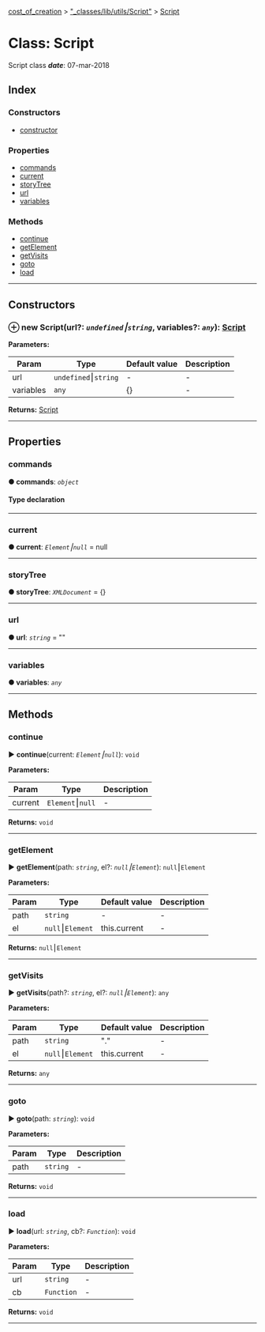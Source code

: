 [cost_of_creation](../README.md) > ["_classes/lib/utils/Script"](../modules/__classes_lib_utils_script_.md) > [Script](../classes/__classes_lib_utils_script_.script.md)



# Class: Script


Script class
*__date__*: 07-mar-2018


## Index

### Constructors

* [constructor](__classes_lib_utils_script_.script.md#constructor)


### Properties

* [commands](__classes_lib_utils_script_.script.md#commands)
* [current](__classes_lib_utils_script_.script.md#current)
* [storyTree](__classes_lib_utils_script_.script.md#storytree)
* [url](__classes_lib_utils_script_.script.md#url)
* [variables](__classes_lib_utils_script_.script.md#variables)


### Methods

* [continue](__classes_lib_utils_script_.script.md#continue)
* [getElement](__classes_lib_utils_script_.script.md#getelement)
* [getVisits](__classes_lib_utils_script_.script.md#getvisits)
* [goto](__classes_lib_utils_script_.script.md#goto)
* [load](__classes_lib_utils_script_.script.md#load)



---
## Constructors
<a id="constructor"></a>


### ⊕ **new Script**(url?: *`undefined`⎮`string`*, variables?: *`any`*): [Script](__classes_lib_utils_script_.script.md)





**Parameters:**

| Param | Type | Default value | Description |
| ------ | ------ | ------ | ------ |
| url | `undefined`⎮`string`  | - |   - |
| variables | `any`  |  {} |   - |





**Returns:** [Script](__classes_lib_utils_script_.script.md)

---


## Properties
<a id="commands"></a>

###  commands

**●  commands**:  *`object`* 



#### Type declaration


[key: `string`]: `Function`






___

<a id="current"></a>

###  current

**●  current**:  *`Element`⎮`null`*  =  null






___

<a id="storytree"></a>

###  storyTree

**●  storyTree**:  *`XMLDocument`*  =  <XMLDocument>{}






___

<a id="url"></a>

###  url

**●  url**:  *`string`*  = ""






___

<a id="variables"></a>

###  variables

**●  variables**:  *`any`* 






___


## Methods
<a id="continue"></a>

###  continue

► **continue**(current: *`Element`⎮`null`*): `void`






**Parameters:**

| Param | Type | Description |
| ------ | ------ | ------ |
| current | `Element`⎮`null`   |  - |





**Returns:** `void`





___

<a id="getelement"></a>

###  getElement

► **getElement**(path: *`string`*, el?: *`null`⎮`Element`*): `null`⎮`Element`






**Parameters:**

| Param | Type | Default value | Description |
| ------ | ------ | ------ | ------ |
| path | `string`  | - |   - |
| el | `null`⎮`Element`  |  this.current |   - |





**Returns:** `null`⎮`Element`





___

<a id="getvisits"></a>

###  getVisits

► **getVisits**(path?: *`string`*, el?: *`null`⎮`Element`*): `any`






**Parameters:**

| Param | Type | Default value | Description |
| ------ | ------ | ------ | ------ |
| path | `string`  | &quot;.&quot; |   - |
| el | `null`⎮`Element`  |  this.current |   - |





**Returns:** `any`





___

<a id="goto"></a>

###  goto

► **goto**(path: *`string`*): `void`






**Parameters:**

| Param | Type | Description |
| ------ | ------ | ------ |
| path | `string`   |  - |





**Returns:** `void`





___

<a id="load"></a>

###  load

► **load**(url: *`string`*, cb?: *`Function`*): `void`






**Parameters:**

| Param | Type | Description |
| ------ | ------ | ------ |
| url | `string`   |  - |
| cb | `Function`   |  - |





**Returns:** `void`





___


